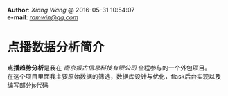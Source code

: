**Author**: *Xiang Wang* @   2016-05-31 10:54:07  
**e-mail**: [*ramwin@qq.com*](mailto:ramwin@qq.com)  

# 点播数据分析简介
**点播趋势分析**是我在 *南京振古信息科技有限公司* 全程参与的一个外包项目。  
在这个项目里面我主要原始数据的筛选，数据库设计与优化，flask后台实现以及编写部分js代码  



